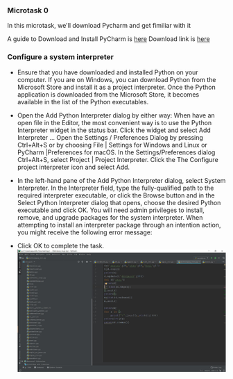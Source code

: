 ### Microtask 0
In this microtask, we'll download Pycharm and get fimiliar with it

A guide to Download and Install PyCharm is [here](https://www.jetbrains.com/help/pycharm/installation-guide.html)
Download link is [here](https://www.jetbrains.com/pycharm/download/#section=windows)

### Configure a system interpreter

- Ensure that you have downloaded and installed Python on your computer.
If you are on Windows, you can download Python from the Microsoft Store and install it as a project interpreter.
Once the Python application is downloaded from the Microsoft Store, it becomes available in the list of the Python executables.

- Open the Add Python Interpreter dialog by either way:
When have an open file in the Editor, the most convenient way is to use the Python Interpreter widget in the status bar.
Click the widget and select Add Interpreter ...
Open the Settings / Preferences Dialog by pressing Ctrl+Alt+S or by choosing File | Settings for Windows and Linux or PyCharm |Preferences for macOS.
In the Settings/Preferences dialog Ctrl+Alt+S, select Project <project name> | Project Interpreter.
Click the The Configure project interpreter icon and select Add.

- In the left-hand pane of the Add Python Interpreter dialog, select System Interpreter.
In the Interpreter field, type the fully-qualified path to the required interpreter executable, or click the Browse button and in the Select Python Interpreter dialog that opens, choose the desired Python executable and click OK.
You will need admin privileges to install, remove, and upgrade packages for the system interpreter. When attempting to install an interpreter package through an intention action, you might receive the following error message:

- Click OK to complete the task.
![alt text](https://github.com/AayushTyagi1/CHAOSS-microtask/blob/master/Microtask%200/pycharm_.JPG)
